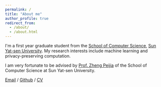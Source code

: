```yaml
---
permalink: /
title: "About me"
author_profile: true
redirect_from: 
  - /about/
  - /about.html
---
```


I'm a first year graduate student from the [School of Computer Science](https://cse.sysu.edu.cn/), [Sun Yat-sen University](https://www.sysu.edu.cn/). My research interests include machine learning and privacy-preserving computation. 

I am very fortunate to be advised by [Prof. Zheng Peijia](https://cse.sysu.edu.cn/teacher/ZhengPeijia) of the School of Computer Science at Sun Yat-sen University.

[Email](cxy13192381118@163.com) / [Github](https://github.com/diffwoak) / [CV](../chenxinyu/assets/简历.pdf) 


